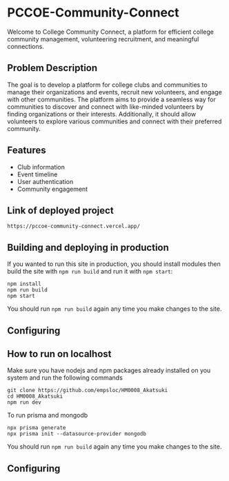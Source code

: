 # PCCOE-Community-Connect

Welcome to College Community Connect, a platform for efficient college community management, volunteering recruitment, and meaningful connections.

## Problem Description

The goal is to develop a platform for college clubs and communities to manage their organizations and events, recruit new volunteers, and engage with other communities. The platform aims to provide a seamless way for communities to discover and connect with like-minded volunteers by finding organizations or their interests. Additionally, it should allow volunteers to explore various communities and connect with their preferred community.

## Features

- Club information
- Event timeline
- User authentication
- Community engagement

## Link of deployed project

    https://pccoe-community-connect.vercel.app/

## Building and deploying in production

If you wanted to run this site in production, you should install modules then build the site with `npm run build` and run it with `npm start`:

    npm install
    npm run build
    npm start

You should run `npm run build` again any time you make changes to the site.



## Configuring


## How to run on localhost

Make sure you have nodejs and npm packages already installed on you system and run the following commands

    git clone https://github.com/empsloc/HM0008_Akatsuki
    cd HM0008_Akatsuki
    npm run dev
    
To run prisma and mongodb

    npx prisma generate
    npx prisma init --datasource-provider mongodb
    
 
    
            
You should run `npm run build` again any time you make changes to the site.



## Configuring

